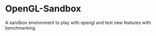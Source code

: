 # OpenGL-Sandbox
A sandbox environment to play with opengl and test new features with benchmarking.
